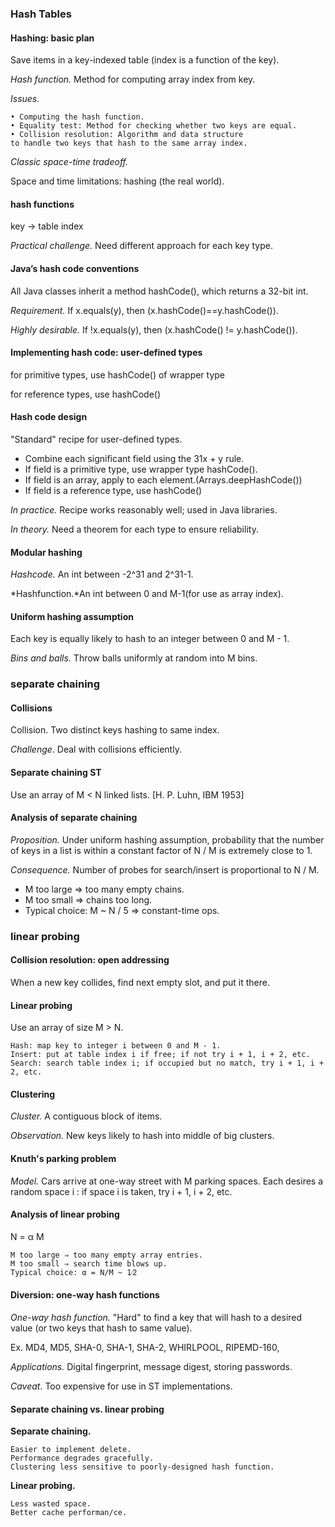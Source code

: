 ### Hash Tables

#### Hashing: basic plan

Save items in a key-indexed table (index is a function of the key).

*Hash function.* Method for computing array index from key.

*Issues.*

```
• Computing the hash function.
• Equality test: Method for checking whether two keys are equal.
• Collision resolution: Algorithm and data structure 
to handle two keys that hash to the same array index.
```

*Classic space-time tradeoff.*

Space and time limitations: hashing (the real world).

#### hash functions

key -> table index

*Practical challenge.* Need different approach for each key type.

#### Java’s hash code conventions

All Java classes inherit a method hashCode(), which returns a 32-bit int.

*Requirement.*
If x.equals(y), then (x.hashCode()==y.hashCode()).

*Highly desirable.* 
If !x.equals(y), then (x.hashCode() != y.hashCode()).

#### Implementing hash code: user-defined types

for primitive types, use hashCode()  of wrapper type

for reference types, use hashCode()

#### Hash code design

"Standard" recipe for user-defined types.

* Combine each significant field using the 31x + y rule.
* If field is a primitive type, use wrapper type hashCode().
* If field is an array, apply to each element.(Arrays.deepHashCode())
* If field is a reference type, use hashCode()

*In practice.* Recipe works reasonably well; used in Java libraries. 

*In theory.* Need a theorem for each type to ensure reliability.

#### Modular hashing

*Hashcode.* An int between -2^31 and 2^31-1.

*Hashfunction.*An int between 0 and M-1(for use as array index).

#### Uniform hashing assumption
Each key is equally likely to hash to an integer between 0 and M - 1.

*Bins and balls.* Throw balls uniformly at random into M bins.

### separate chaining

#### Collisions
Collision. Two distinct keys hashing to same index.

*Challenge*. Deal with collisions efficiently.

#### Separate chaining ST

Use an array of M < N linked lists. [H. P. Luhn, IBM 1953]

#### Analysis of separate chaining

*Proposition.* Under uniform hashing assumption, probability that the number of keys in a list is within a constant factor of N / M is extremely close to 1.

*Consequence.* Number of probes for search/insert is proportional to N / M.

* M too large ⇒ too many empty chains.
* M too small ⇒ chains too long.
* Typical choice: M ~ N / 5 ⇒ constant-time ops.


### linear probing

#### Collision resolution: open addressing

When a new key collides, find next empty slot, and put it there.

#### Linear probing
Use an array of size M > N.

```
Hash: map key to integer i between 0 and M - 1.
Insert: put at table index i if free; if not try i + 1, i + 2, etc.
Search: search table index i; if occupied but no match, try i + 1, i + 2, etc.
```

#### Clustering

*Cluster.* A contiguous block of items.

*Observation.* New keys likely to hash into middle of big clusters.

#### Knuth's parking problem

*Model.* Cars arrive at one-way street with M parking spaces. 
Each desires a random space i : if space i is taken, try i + 1, i + 2, etc. 

#### Analysis of linear probing

N = α M

```
M too large ⇒ too many empty array entries. 
M too small ⇒ search time blows up.
Typical choice: α = N/M ~ 1⁄2
```

#### Diversion: one-way hash functions

*One-way hash function.* "Hard" to find a key that will hash to a desired value (or two keys that hash to same value).


Ex. MD4, MD5, SHA-0, SHA-1, SHA-2, WHIRLPOOL, RIPEMD-160,

*Applications.* Digital fingerprint, message digest, storing passwords. 

*Caveat*. Too expensive for use in ST implementations.

#### Separate chaining vs. linear probing

**Separate chaining.**

```
Easier to implement delete.
Performance degrades gracefully.
Clustering less sensitive to poorly-designed hash function.
```
**Linear probing.**

```
Less wasted space.
Better cache performan/ce.
```